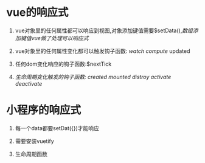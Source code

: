 # vue的响应式

1. vue对象里的任何属性都可以响应到视图,对象添加键值需要$setData(),_数组添加键值vue做了处理可以响应式_

2. vue对象里的任何属性变化都可以触发钩子函数: _watch compute_ updated 

3. 任何dom变化响应的钩子函数:$nextTick 

4. _生命周期变化触发的钩子函数: created mounted distroy activate deactivate_



# 小程序的响应式


1. 每一个data都要setDat({})才能响应


2. 需要安装vuetify

3. 生命周期函数






